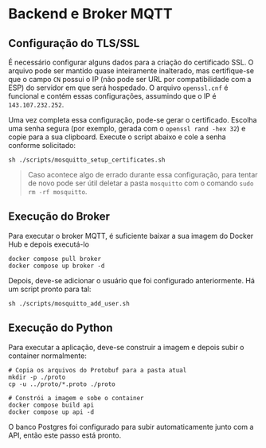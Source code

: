 # Backend e Broker MQTT

## Configuração do TLS/SSL

É necessário configurar alguns dados para a criação do certificado SSL. O arquivo pode ser mantido quase inteiramente inalterado, mas certifique-se que o campo `CN` possui o IP (não pode ser URL por compatibilidade com a ESP) do servidor em que será hospedado. O arquivo `openssl.cnf` é funcional e contém essas configurações, assumindo que o IP é `143.107.232.252`.

Uma vez completa essa configuração, pode-se gerar o certificado. Escolha uma senha segura (por exemplo, gerada com o `openssl rand -hex 32`) e copie para a sua clipboard. Execute o script abaixo e cole a senha conforme solicitado:

```shell
sh ./scripts/mosquitto_setup_certificates.sh
```

> Caso acontece algo de errado durante essa configuração, para tentar de novo pode ser útil deletar a pasta `mosquitto` com o comando `sudo rm -rf mosquitto`.

## Execução do Broker

Para executar o broker MQTT, é suficiente baixar a sua imagem do Docker Hub e depois executá-lo 

```shell
docker compose pull broker
docker compose up broker -d
```

Depois, deve-se adicionar o usuário que foi configurado anteriormente. Há um script pronto para tal:

```shell
sh ./scripts/mosquitto_add_user.sh
```

## Execução do Python

Para executar a aplicação, deve-se construir a imagem e depois subir o container normalmente:

```shell
# Copia os arquivos do Protobuf para a pasta atual
mkdir -p ./proto
cp -u ../proto/*.proto ./proto

# Constrói a imagem e sobe o container
docker compose build api
docker compose up api -d
```

O banco Postgres foi configurado para subir automaticamente junto com a API, então este passo está pronto.